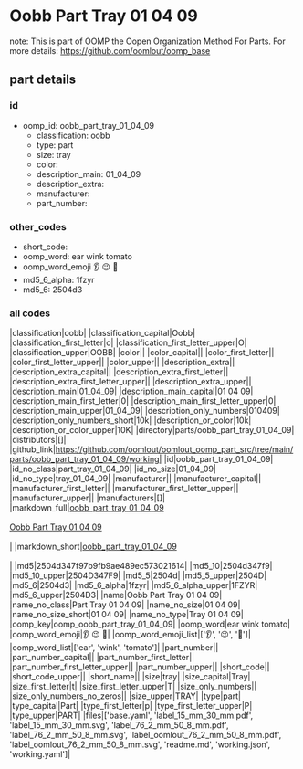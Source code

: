 # Oobb Part Tray 01 04 09  

note: This is part of OOMP the Oopen Organization Method For Parts. For more details: https://github.com/oomlout/oomp_base

##  part details





### id
* oomp_id: oobb_part_tray_01_04_09
  * classification: oobb
  * type: part
  * size: tray
  * color: 
  * description_main: 01_04_09
  * description_extra: 
  * manufacturer: 
  * part_number: 

### other_codes
* short_code: 
* oomp_word: ear wink tomato
* oomp_word_emoji :ear: :wink: :tomato:
* md5_6_alpha: 1fzyr
* md5_6: 2504d3

### all codes 
|classification|oobb|
|classification_capital|Oobb|
|classification_first_letter|o|
|classification_first_letter_upper|O|
|classification_upper|OOBB|
|color||
|color_capital||
|color_first_letter||
|color_first_letter_upper||
|color_upper||
|description_extra||
|description_extra_capital||
|description_extra_first_letter||
|description_extra_first_letter_upper||
|description_extra_upper||
|description_main|01_04_09|
|description_main_capital|01 04 09|
|description_main_first_letter|0|
|description_main_first_letter_upper|0|
|description_main_upper|01_04_09|
|description_only_numbers|010409|
|description_only_numbers_short|10k|
|description_or_color|10k|
|description_or_color_upper|10K|
|directory|parts/oobb_part_tray_01_04_09|
|distributors|[]|
|github_link|https://github.com/oomlout/oomlout_oomp_part_src/tree/main/parts/oobb_part_tray_01_04_09/working|
|id|oobb_part_tray_01_04_09|
|id_no_class|part_tray_01_04_09|
|id_no_size|01_04_09|
|id_no_type|tray_01_04_09|
|manufacturer||
|manufacturer_capital||
|manufacturer_first_letter||
|manufacturer_first_letter_upper||
|manufacturer_upper||
|manufacturers|[]|
|markdown_full|[oobb_part_tray_01_04_09](https://github.com/oomlout/oomlout_oomp_part_src/tree/main/parts/oobb_part_tray_01_04_09/working)<br>[](https://github.com/oomlout/oomlout_oomp_part_src/tree/main/parts/oobb_part_tray_01_04_09/working)<br>[Oobb Part Tray 01 04 09](https://github.com/oomlout/oomlout_oomp_part_src/tree/main/parts/oobb_part_tray_01_04_09/working)<br><br>|
|markdown_short|[oobb_part_tray_01_04_09](https://github.com/oomlout/oomlout_oomp_part_src/tree/main/parts/oobb_part_tray_01_04_09/working)<br><br>|
|md5|2504d347f97b9fb9ae489ec573021614|
|md5_10|2504d347f9|
|md5_10_upper|2504D347F9|
|md5_5|2504d|
|md5_5_upper|2504D|
|md5_6|2504d3|
|md5_6_alpha|1fzyr|
|md5_6_alpha_upper|1FZYR|
|md5_6_upper|2504D3|
|name|Oobb Part Tray 01 04 09|
|name_no_class|Part Tray 01 04 09|
|name_no_size|01 04 09|
|name_no_size_short|01 04 09|
|name_no_type|Tray 01 04 09|
|oomp_key|oomp_oobb_part_tray_01_04_09|
|oomp_word|ear wink tomato|
|oomp_word_emoji|:ear: :wink: :tomato:|
|oomp_word_emoji_list|[':ear:', ':wink:', ':tomato:']|
|oomp_word_list|['ear', 'wink', 'tomato']|
|part_number||
|part_number_capital||
|part_number_first_letter||
|part_number_first_letter_upper||
|part_number_upper||
|short_code||
|short_code_upper||
|short_name||
|size|tray|
|size_capital|Tray|
|size_first_letter|t|
|size_first_letter_upper|T|
|size_only_numbers||
|size_only_numbers_no_zeros||
|size_upper|TRAY|
|type|part|
|type_capital|Part|
|type_first_letter|p|
|type_first_letter_upper|P|
|type_upper|PART|
|files|['base.yaml', 'label_15_mm_30_mm.pdf', 'label_15_mm_30_mm.svg', 'label_76_2_mm_50_8_mm.pdf', 'label_76_2_mm_50_8_mm.svg', 'label_oomlout_76_2_mm_50_8_mm.pdf', 'label_oomlout_76_2_mm_50_8_mm.svg', 'readme.md', 'working.json', 'working.yaml']|

